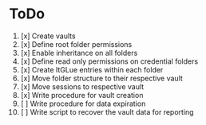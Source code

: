 # ToDo

1. [x] Create vaults
2. [x] Define root folder permissions
3. [x] Enable inheritance on all folders
4. [x] Define read only permissions on credential folders
5. [x] Create ItGLue entries within each folder
6. [x] Move folder structure to their respective vault
7. [x] Move sessions to respective vault
8. [x] Write procedure for vault creation
9. [ ] Write procedure for data expiration
10. [ ] Write script to recover the vault data for reporting
